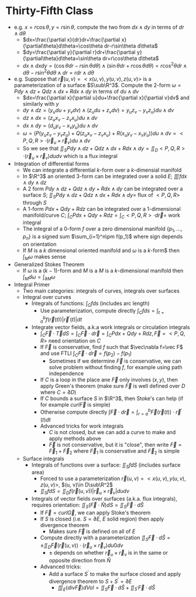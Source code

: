 # Thirty-Fifth Class
* e.g. $x=r\cos\theta, y=r\sin\theta$, compute the two from $dx\wedge dy$ in terms of $dr\wedge d\theta$
  * $dx=\frac{\partial x}{dr}dr+\frac{\partial x}{\partial\theta}d\theta=\cos\theta dr-r\sin\theta d\theta$
  * $dy=\frac{\partial y}{\partial r}dr+\frac{\partial y}{\partial\theta}d\theta=\sin\theta dr+r\cos\theta d\theta$
  * $dx\wedge dx dy=(\cos\theta dr-r\sin\theta d\theta)\wedge (\sin\theta dr+r\cos\theta d\theta)=r\cos^2\theta dr\wedge d\theta-r\sin^2\theta d\theta\wedge dr=r dr\wedge d\theta$
* e.g. Suppose that $\vec r(u, v)=<x(u, v), y(u, v), z(u, v)>$ is a parameterization of a surface $S\sub\R^3$. Compute the $2$-form $\omega=Pdy\wedge dz+Qdz\wedge dx+Rdx\wedge dy$ in terms of $du\wedge dv$
  * $dx=\frac{\partial x}{\partial u}du+\frac{\partial x}{\partial v}dv$ and similarly with $y$
  * $dy\wedge dz=(y_udu+y_vdv)\wedge(z_udu+z_vdv)=y_u z_v-y_vz_u)du\wedge dv$
  * $dz\wedge dx=(z_ux_v-z_vx_u)du\wedge dv$
  * $dx\wedge dy=(d_uy_v-x_vy_u)du\wedge dv$
  * $\omega = (P(y_uz_v-y_vz_u)+Q(z_ux_v-z_vx_u)+R(x_uy_v-x_vy_u))du\wedge dv=<P, Q, R>\cdot(\vec r_u\times\vec r_v)du\wedge dv$
  * So we see that $\iint_S Pdy\wedge dz+Q dz\wedge dx+R dx\wedge dy=\iint_D <P, Q, R>\cdot(\vec r_u\times\vec r_v)du dv$ which is a flux integral
* Integration of differential forms
  * We can integrate a differential $k$-form over a $k$-dimensial manifold
  * In $\R^3$ an oriented $3$-form can be integrated over a solid $E$; $\iiint fdx\wedge dy\wedge dz$
  * A $2$ form $Pdy\wedge dz+Qdz\wedge dy+Rdx\wedge dy$ can be integrated over a surface $S$; $\iint_S Pdy\wedge dz+Qdz\wedge dx+Rdx\wedge dy=$ flux of $<P, Q, R>$ through $S$
  * A $1$-form $Pdx+Qdy+Rdz$ can be integrated over a $1$-dimensional manifold/curve $C$; $\int_C Pdx+Qdy+Rdz=\int_C<P, Q, R>\cdot d\vec r=$ work integral
  * The integral of a $0$-form $f$ over a zero dimensional manifold $\{p_1, \ldots, p_n\}$ is a signed sum $\sum_{i=1}^n\pm f(p_1)$ where sign depends on orientation
  * If $M$ is a $k$ dimensional oriented manifold and $\omega$ is a $k$-form$ then $\int_M\omega$ makes sense
* Generalized Stokes Theorem
  * If $\omega$ is a $(k-1)$-form and $M$ is a $M$ is a $k$-dimensional manifold then $\int_M d\omega=\int_{\partial M}\omega$
* Integral Primer
  * Two main categories: integrals of curves, integrals over surfaces
  * Integral over curves
    * Integrals of functions: $\int_C fds$ (includes arc length)
      * Use parameterization, compute directly $\int_C fds=\int_{t=a}^b f(\vec r(t))|\vec r^\prime(t)|dt$
    * Integrate vector fields, a.k.a work integrals or circulation integrals
      * $\int_C\vec F\cdot\vec TdS=\int_C\vec F\cdot d\vec r=\int_CPdx+Qdy+Rdz, \vec F=<P, Q, R>$ need orientation on $C$
      * If $\vec F$ is conservative, find $f$ such that $\vec\nabla f=\vec F$ and use FTLI $\int_C\vec F\cdot d\vec r=f(p_2)-f(p_1)$
        * Sometimes if we determine $\vec F$ is conservative, we can solve problem without finding $f$, for example using path independence
      * If $C$ is a loop in the place ane $\vec F$ only involves $(x, y)$, then apply Green's theorem (make sure $\vec F$ is well defined over $D$ where $C=\partial D$)
      * If $C$ bounds a surface $S$ in $\R^3$, then Stoke's can help (if for example $curl \vec F$ is simple)
      * Otherwise compute directly $\int\vec F\cdot d\vec r=\int_{r=a}^b\vec F(\vec r(t))\cdot\vec r^\prime(t)dt$
      * Advanced tricks for work integrals
        * $C$ is not closed, but we can add a curve to make and apply methods above
        * $\vec F$ is not conservative, but it is "close", then write $\vec F=\vec F_1+\vec F_2$ where $\vec F_1$ is conservative and $\vec F_2$ is simple
  * Surface integrals
    * Integrals of functions over a surface: $\iint_S fdS$ (includes surface area)
      * Forced to use a parameterization $\vec r(u, v)=<x(u, v), y(u, v), z(u, v)>$, $(u, v)\in D\sub\R^2$
      * $\iint_S fdS=\iint_Df(\vec r(u, v))|\vec r_u\times\vec r_v|du dv$
    * Integrals of vector fields over surfaces (a.k.a. flux integrals), requires orientation: $\iint_S(\vec F\cdot\hat N)dS=\iint_S\vec F\cdot d\hat S$
      * If $\vec F=curl\vec G$, we can apply Stoke's theorem
      * If $S$ is closed (i.e. $S=\partial E$, $E$ solid region) then apply divergence theorem
        * Makes sure $\vec F$ is defined on all of $E$
      * Compute directly with a parameterization $\iint_S\vec F\cdot d\hat S=\pm\iint_D\vec F(\vec r(u, v))\cdot(\vec r_u\times\vec r_v)du 0dv$
        * $\pm$ depends on whether $\vec r_u\times\vec r_v$ is in the same or opposite direction from $\hat N$
      * Advanced tricks:
        * Add a surface $S^\prime$ to make the surface closed and apply divergence theorem to $S+S^\prime=\partial E$
          * $\iiint_E(div\vec F)dVol=\iint_S\vec F\cdot d\hat S+\iint_{S^\prime}\vec F\cdot d\hat S$